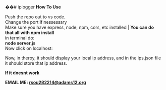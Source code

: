 ��#   i p l o g g e r 
 
 <strong>How To Use</strong>
<br>

Push the repo out to vs code.
<br>
Change the port if nessessary
<br>
Make sure you have express, node, npm, cors, etc installed | <strong>You can do that all with npm install</strong>
<br>
in terminal do:
<br>
    <strong>node server.js</strong>
    <br>
Now click on localhost:<whatever the port is> 
<br>

Now, in theroy, it should display your local ip address, and in the ips.json file it should store that ip address.
<br>

<strong>If it doesnt work
<br>

EMAIL ME: rsou282214@adams12.org</strong>
